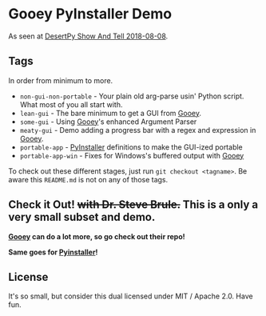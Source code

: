 # Gooey PyInstaller Demo

As seen at [DesertPy Show And Tell 2018-08-08][event].

[event]:https://www.meetup.com/Phoenix-Python-Meetup-Group/events/253529398/

## Tags

In order from minimum to more.

* `non-gui-non-portable` - Your plain old arg-parse usin' Python script. What most of you all start with.
* `lean-gui` - The bare minimum to get a GUI from [Gooey][gooey].
* `some-gui` - Using [Gooey][gooey]'s enhanced Argument Parser
* `meaty-gui` - Demo adding a progress bar with a regex and expression in
  [Gooey][gooey].
* `portable-app` - [PyInstaller][pyinstaller] definitions to make the GUI-ized portable
* `portable-app-win` - Fixes for Windows's buffered output with [Gooey][gooey]

To check out these different stages, just run `git checkout <tagname>`. Be aware this `README.md` is not on any of those tags.

## Check it Out! ~~with Dr. Steve Brule.~~ This is a only a very small subset and demo.

**[Gooey][gooey] can do a lot more, so go check out their repo!**

**Same goes for [Pyinstaller][pyinstaller]!**

[gooey]: https://github.com/chriskiehl/Gooey
[pyinstaller]: https://github.com/pyinstaller/pyinstaller

## License

It's so small, but consider this dual licensed under MIT / Apache 2.0. Have fun.
